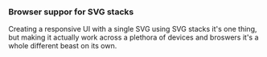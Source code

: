 ### Browser suppor for SVG stacks

Creating a responsive UI with a single SVG using SVG stacks it's one thing, but
making it actually work across a plethora of devices and broswers it's a whole
different beast on its own.
